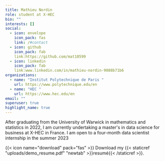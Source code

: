 ```yaml
---
title: Mathieu Nordin
role: student at X-HEC
bio: ""
interests: []
social:
  - icon: envelope
    icon_pack: fas
    link: /#contact
  - icon: github
    icon_pack: fab
    link:https://github.com/mat10599
  - icon: linkedin
    icon_pack: fab
    link:www.linkedin.com/in/mathieu-nordin-9088b71b6
organizations:
  - name: "Institut Polytechnique de Paris "
    url: https://www.polytechnique.edu/en
  - name: "HEC "
    url: https://www.hec.edu/en
email: ""
superuser: true
highlight_name: true
---
```

After graduating from the University of Warwick in mathematics and statistics in 2022, I am currently undertaking a master's in data science for business at X-HEC in France. I am open to a four-month data scientist internship in the summer 2023

{{< icon name="download" pack="fas" >}} Download my {{< staticref "uploads/demo_resume.pdf" "newtab" >}}resumé{{< /staticref >}}.

